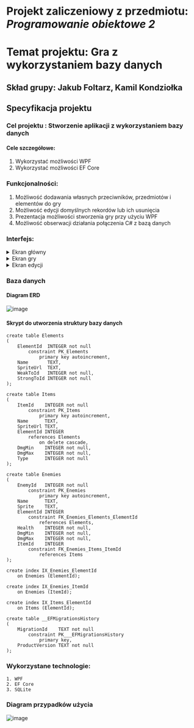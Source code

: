 # Projekt zaliczeniowy z przedmiotu: _**Programowanie obiektowe 2**_

# Temat projektu: Gra z wykorzystaniem bazy danych
## Skład grupy: Jakub Foltarz, Kamil Kondziołka
## Specyfikacja projektu
### Cel projektu : Stworzenie aplikacji z wykorzystaniem bazy danych
#### Cele szczegółowe:
   1. Wykorzystać możliwości WPF
   2. Wykorzystać możliwości EF Core
### Funkcjonalności:
   1. Możliwość dodawania własnych przeciwników, przedmiotów i elementów do gry
   2. Możliwość edycji domyślnych rekordów lub ich usunięcia
   3. Prezentacja możliwości stworzenia gry przy użyciu WPF
   4. Możliwość obserwacji działania połączenia C# z bazą danych
### Interfejs:

   <details>
       <summary>Ekran główny</summary>
           Ekran główny zawiera 3 przyciski, służące do przejścia na ekran gry, ekran służący do edytowania oraz wyjście z aplikacji
	
![mainScreen](https://i.gyazo.com/a4ab06dfff5993555136a9e929748508.png)
   </details>
   <details>
       <summary>Ekran gry</summary>
           Ekran gry zawiera informacje o wykonanych turach, przedmiocie aktualnie trzymanym przez gracza, główną planszę, oraz pasek z przedmiotami
	
![gameScreen](https://i.gyazo.com/2fde9dbc27a9f88a8efdda4b1e1971a3.png)
   </details>
   
   <details>
       <summary>Ekran edycji</summary>
           Ekran edycji są to wyświetlane w postaci tabeli dane pobierane z bazy danych z możliwościa dodania, edycji, oraz usunięcia rekordów
	
![editMain](https://i.gyazo.com/c0dd49d79360f472143913af8d89491e.png)
![editEditor](https://i.gyazo.com/33edf9d66ce40537873ef83de2193e85.png)
   </details>
         
### Baza danych

####	Diagram ERD
![image](https://media.discordapp.net/attachments/348525763097788424/941052674076471358/unknown.png)

####	Skrypt do utworzenia struktury bazy danych

    create table Elements
    (
        ElementId  INTEGER not null
            constraint PK_Elements
                primary key autoincrement,
        Name       TEXT,
        SpriteUrl  TEXT,
        WeakToId   INTEGER not null,
        StrongToId INTEGER not null
    );

    create table Items
    (
        ItemId    INTEGER not null
            constraint PK_Items
                primary key autoincrement,
        Name      TEXT,
        SpriteUrl TEXT,
        ElementId INTEGER
            references Elements
                on delete cascade,
        DmgMin    INTEGER not null,
        DmgMax    INTEGER not null,
        Type      INTEGER not null
    );

    create table Enemies
    (
        EnemyId   INTEGER not null
            constraint PK_Enemies
                primary key autoincrement,
        Name      TEXT,
        Sprite    TEXT,
        ElementId INTEGER
            constraint FK_Enemies_Elements_ElementId
                references Elements,
        Health    INTEGER not null,
        DmgMin    INTEGER not null,
        DmgMax    INTEGER not null,
        ItemId    INTEGER
            constraint FK_Enemies_Items_ItemId
                references Items
    );

    create index IX_Enemies_ElementId
        on Enemies (ElementId);

    create index IX_Enemies_ItemId
        on Enemies (ItemId);

    create index IX_Items_ElementId
        on Items (ElementId);

    create table __EFMigrationsHistory
    (
        MigrationId    TEXT not null
            constraint PK___EFMigrationsHistory
                primary key,
        ProductVersion TEXT not null
    );



### Wykorzystane technologie:
    1. WPF
    2. EF Core
    3. SQLite
### Diagram przypadków użycia
![image](https://media.discordapp.net/attachments/348525763097788424/941625601238908938/xd.png)
